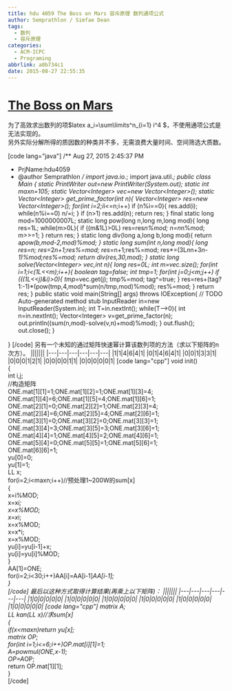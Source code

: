 ```yaml
---
title: hdu 4059 The Boss on Mars 容斥原理 数列通项公式
author: Semprathlon / Simfae Dean
tags:
  - 数列
  - 容斥原理
categories:
  - ACM-ICPC
  - Programing
abbrlink: a0b734c1
date: 2015-08-27 22:55:35
---
```

[The Boss on Mars](http://acm.hdu.edu.cn/showproblem.php?pid=4059)
====
为了高效求出数列的项$latex a_i=\sum\limits^n_{i=1} i^4 $，不使用通项公式是无法实现的。    
另外实际分解所得的质因数的种类并不多，无需浪费大量时间、空间筛选大质数。   

[code lang="java"]
/** Aug 27, 2015 2:45:37 PM
 * PrjName:hdu4059
 * @author Semprathlon
 */
import java.io.*;
import java.util.*;
public class Main {
    static PrintWriter out=new PrintWriter(System.out);
    static int maxn=105;
    static Vector&lt;Integer&gt; vec=new Vector&lt;Integer&gt;();
    static Vector&lt;Integer&gt; get_prime_factor(int n){
        Vector&lt;Integer&gt; res=new Vector&lt;Integer&gt;();
        for(int i=2;i*i&lt;=n;i++)
            if (n%i==0){
                res.add(i);
                while(n%i==0)
                    n/=i;
            }
        if (n&gt;1) res.add(n);
        return res;
    }
    final static long mod=1000000007L;
    static long pow(long n,long m,long mod){
        long res=1L;
        while(m&gt;0L){
            if ((m&amp;1L)&gt;0L) res=res*n%mod;
            n=n*n%mod;
            m&gt;&gt;=1;
        }
        return res;
    }
    static long div(long a,long b,long mod){
        return a*pow(b,mod-2,mod)%mod;
    }
    static long sum(int n,long mod){
        long res=n;
        res*=2*n+1;res%=mod;
        res*=n+1;res%=mod;
        res*=(3L*n*n+3*n-1)%mod;res%=mod;
        return div(res,30,mod);
    }
    static long solve(Vector&lt;Integer&gt; vec,int n){
        long res=0L;
        int m=vec.size();
        for(int i=1;i&lt;(1L&lt;&lt;m);i++){
            boolean tag=false;
            int tmp=1;
            for(int j=0;j&lt;m;j++)
                if (((1L&lt;&lt;j)&amp;i)&gt;0){
                    tmp*=vec.get(j);
                    tmp%=mod;
                    tag^=true;
                }
            res=res+(tag?1:-1)*(pow(tmp,4,mod)*sum(n/tmp,mod)%mod);
            res%=mod;
        }
        return res;
    }
    public static void main(String[] args) throws IOException{
        // TODO Auto-generated method stub
        InputReader in=new InputReader(System.in);
        int T=in.nextInt();
        while(T--&gt;0){
            int n=in.nextInt();
            Vector&lt;Integer&gt; v=get_prime_factor(n);
            out.println((sum(n,mod)-solve(v,n)+mod)%mod);
        }
        out.flush();
        out.close();
    }

}
[/code]
另有一个未知的通过矩阵快速幂计算该数列项的方法（求以下矩阵的n次方）。
|||||||
|---|---|---|---|---|---|
|1|1|4|6|4|1|
|0|1|4|6|4|1|
|0|0|1|3|3|1|
|0|0|0|1|2|1|
|0|0|0|0|1|1|
|0|0|0|0|0|1|
[code lang="cpp"]
void init()  
{  
    int i,j;  
    //构造矩阵  
    ONE.mat[1][1]=1;ONE.mat[1][2]=1;ONE.mat[1][3]=4;  
    ONE.mat[1][4]=6;ONE.mat[1][5]=4;ONE.mat[1][6]=1;  
    ONE.mat[2][1]=0;ONE.mat[2][2]=1;ONE.mat[2][3]=4;  
    ONE.mat[2][4]=6;ONE.mat[2][5]=4;ONE.mat[2][6]=1;  
    ONE.mat[3][1]=0;ONE.mat[3][2]=0;ONE.mat[3][3]=1;  
    ONE.mat[3][4]=3;ONE.mat[3][5]=3;ONE.mat[3][6]=1;  
    ONE.mat[4][4]=1;ONE.mat[4][5]=2;ONE.mat[4][6]=1;  
    ONE.mat[5][4]=0;ONE.mat[5][5]=1;ONE.mat[5][6]=1;  
    ONE.mat[6][6]=1;  
    yu[0]=0;  
    yu[1]=1;  
    LL x;  
    for(i=2;i&lt;maxn;i++)//预处理1~200W的sum[x]  
    {  
        x=i%MOD;  
        x=x*i;  
        x=x%MOD;  
        x=x*i;  
        x=x%MOD;  
        x=x*i;  
        x=x%MOD;  
        yu[i]=yu[i-1]+x;  
        yu[i]=yu[i]%MOD;  
    }  
    AA[1]=ONE;  
    for(i=2;i&lt;30;i++)AA[i]=AA[i-1]*AA[i-1];  
}  
[/code]
最后以这种方式取得计算结果(再乘上以下矩阵)：
|||||||
|---|---|---|---|---|---|
|1|0|0|0|0|0|
|1|0|0|0|0|0|
|1|0|0|0|0|0|
|1|0|0|0|0|0|
|1|0|0|0|0|0|
|1|0|0|0|0|0|
[code lang="cpp"]
matrix A;  
LL kan(LL x)//求sum[x]  
{  
    if(x&lt;maxn)return yu[x];  
    matrix OP;  
    for(int i=1;i&lt;=6;i++)OP.mat[i][1]=1;  
    A=powmul(ONE,x-1);  
    OP=A*OP;  
    return OP.mat[1][1];  
}  
[/code]